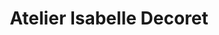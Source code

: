 ---
title: "Atelier Isabelle Decoret"
url: /bellerive-sur-allier/atelier-isabelle-decoret/
shop: fleuriste
---